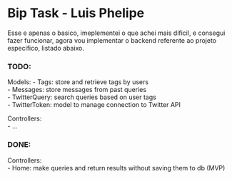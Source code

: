 # Bip Task - Luis Phelipe

Esse e apenas o basico, imeplementei o que achei mais dificil, e consegui fazer funcionar, agora vou implementar o backend referente ao projeto especifico, listado abaixo.
   
### TODO:   
   
Models:
    - Tags: store and retrieve tags by users   
    - Messages: store messages from past queries   
    - TwitterQuery: search queries based on user tags   
    - TwitterToken: model to manage connection to Twitter API   
   
Controllers:     
    - ...  
   
### DONE:
Controllers:   
    - Home: make queries and return results without saving them to db (MVP)
